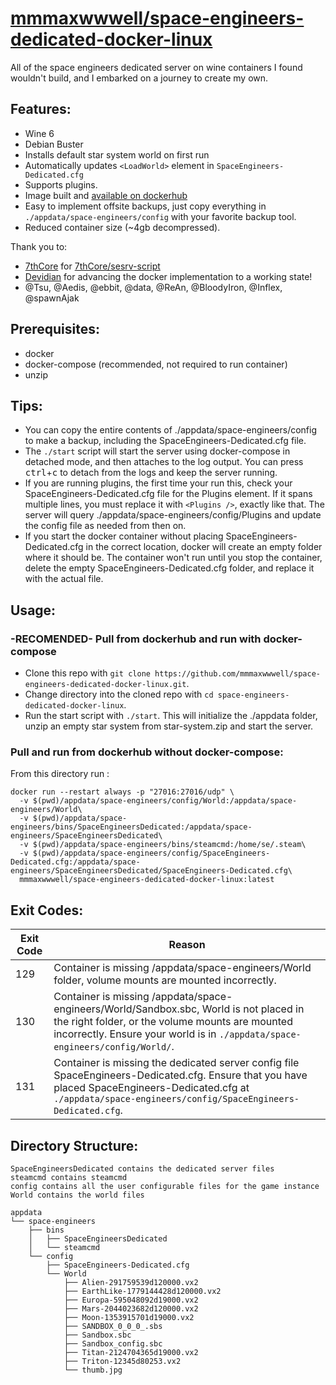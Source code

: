 # [mmmaxwwwell/space-engineers-dedicated-docker-linux](https://github.com/mmmaxwwwell/space-engineers-dedicated-docker-linux)

All of the space engineers dedicated server on wine containers I found wouldn't build, and I embarked on a journey to create my own.

## Features:
* Wine 6
* Debian Buster
* Installs default star system world on first run
* Automatically updates ```<LoadWorld>``` element in ```SpaceEngineers-Dedicated.cfg```
* Supports plugins.
* Image built and [available on dockerhub](https://hub.docker.com/r/mmmaxwwwell/space-engineers-dedicated-docker-linux)
* Easy to implement offsite backups, just copy everything in ```./appdata/space-engineers/config``` with your favorite backup tool.
* Reduced container size (~4gb decompressed).

Thank you to:
* [7thCore](https://github.com/7thCore) for [7thCore/sesrv-script](https://github.com/7thCore/sesrv-script)
* [Devidian](https://github.com/Devidian) for advancing the docker implementation to a working state!
* @Tsu, @Aedis, @ebbit, @data, @ReAn, @BloodyIron, @Inflex, @spawnAjak

## Prerequisites:
* docker
* docker-compose (recommended, not required to run container)
* unzip

## Tips:
* You can copy the entire contents of ./appdata/space-engineers/config to make a backup, including the SpaceEngineers-Dedicated.cfg file.
* The ```./start``` script will start the server using docker-compose in detached mode, and then attaches to the log output. You can press <kbd>ctrl</kbd>+<kbd>c</kbd> to detach from the logs and keep the server running.
* If you are running plugins, the first time your run this, check your SpaceEngineers-Dedicated.cfg file for the Plugins element. If it spans multiple lines, you must replace it with ```<Plugins />```, exactly like that. The server will query ./appdata/space-engineers/config/Plugins and update the config file as needed from then on.
* If you start the docker container without placing SpaceEngineers-Dedicated.cfg in the correct location, docker will create an empty folder where it should be. The container won't run until you stop the container, delete the empty SpaceEngineers-Dedicated.cfg folder, and replace it with the actual file.

## Usage:

### -RECOMENDED- Pull from dockerhub and run with docker-compose

* Clone this repo with ```git clone https://github.com/mmmaxwwwell/space-engineers-dedicated-docker-linux.git```.
* Change directory into the cloned repo with ```cd space-engineers-dedicated-docker-linux```.
* Run the start script with ```./start```. This will initialize the ./appdata folder, unzip an empty star system from star-system.zip and start the server.

### Pull and run from dockerhub without docker-compose:
From this directory run :

``` 
docker run --restart always -p "27016:27016/udp" \
  -v $(pwd)/appdata/space-engineers/config/World:/appdata/space-engineers/World\
  -v $(pwd)/appdata/space-engineers/bins/SpaceEngineersDedicated:/appdata/space-engineers/SpaceEngineersDedicated\
  -v $(pwd)/appdata/space-engineers/bins/steamcmd:/home/se/.steam\
  -v $(pwd)/appdata/space-engineers/config/SpaceEngineers-Dedicated.cfg:/appdata/space-engineers/SpaceEngineersDedicated/SpaceEngineers-Dedicated.cfg\
  mmmaxwwwell/space-engineers-dedicated-docker-linux:latest 
```

## Exit Codes:
| Exit Code | Reason |
| - | - |
| 129 | Container is missing /appdata/space-engineers/World folder, volume mounts are mounted incorrectly. |
| 130 | Container is missing /appdata/space-engineers/World/Sandbox.sbc, World is not placed in the right folder, or the volume mounts are mounted incorrectly. Ensure your world is in ```./appdata/space-engineers/config/World/```.|
| 131 | Container is missing the dedicated server config file SpaceEngineers-Dedicated.cfg. Ensure that you have placed SpaceEngineers-Dedicated.cfg at ```./appdata/space-engineers/config/SpaceEngineers-Dedicated.cfg```. |

## Directory Structure:
```
SpaceEngineersDedicated contains the dedicated server files
steamcmd contains steamcmd
config contains all the user configurable files for the game instance
World contains the world files

appdata
└── space-engineers
    ├── bins
    │   ├── SpaceEngineersDedicated 
    │   └── steamcmd 
    └── config 
        ├── SpaceEngineers-Dedicated.cfg
        └── World
            ├── Alien-291759539d120000.vx2
            ├── EarthLike-1779144428d120000.vx2
            ├── Europa-595048092d19000.vx2
            ├── Mars-2044023682d120000.vx2
            ├── Moon-1353915701d19000.vx2
            ├── SANDBOX_0_0_0_.sbs
            ├── Sandbox.sbc
            ├── Sandbox_config.sbc
            ├── Titan-2124704365d19000.vx2
            ├── Triton-12345d80253.vx2
            └── thumb.jpg

```